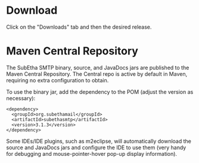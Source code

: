 # Download #
Click on the "Downloads" tab and then the desired release.

# Maven Central Repository #
The SubEtha SMTP binary, source, and JavaDocs jars are published to the Maven Central Repository.  The Central repo is active by default in Maven, requiring no extra configuration to obtain.

To use the binary jar, add the dependency to the POM (adjust the version as necessary):
```
<dependency>
  <groupId>org.subethamail</groupId>
  <artifactId>subethasmtp</artifactId>
  <version>3.1.3</version>
</dependency>
```

Some IDEs/IDE plugins, such as m2eclipse, will automatically download the source and JavaDocs jars and configure the IDE to use them (very handy for debugging and mouse-pointer-hover pop-up display information).